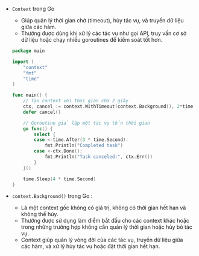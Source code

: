 
- `Context` trong Go 
    + Giúp quản lý thời gian chờ (timeout), hủy tác vụ, và truyền dữ liệu giữa các hàm. 
    + Thường được dùng khi xử lý các tác vụ như gọi API, truy vấn cơ sở dữ liệu hoặc chạy nhiều goroutines để kiểm soát tốt hơn.
    ```go
    package main

    import (
        "context"
        "fmt"
        "time"
    )

    func main() {
        // Tạo context với thời gian chờ 2 giây
        ctx, cancel := context.WithTimeout(context.Background(), 2*time.Second)
        defer cancel()

        // Goroutine giả lập một tác vụ tốn thời gian
        go func() {
            select {
            case <-time.After(3 * time.Second):
                fmt.Println("Completed task")
            case <-ctx.Done():
                fmt.Println("Task canceled:", ctx.Err())
            }
        }()

        time.Sleep(4 * time.Second)
    }
    ```

- `context.Background()` trong Go :
    + Là một context gốc không có giá trị, không có thời gian hết hạn và không thể hủy. 
    + Thường được sử dụng làm điểm bắt đầu cho các context khác hoặc trong những trường hợp không cần quản lý thời gian hoặc hủy bỏ tác vụ. 
    + Context giúp quản lý vòng đời của các tác vụ, truyền dữ liệu giữa các hàm, và xử lý hủy tác vụ hoặc đặt thời gian hết hạn.

